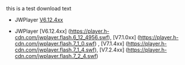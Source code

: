 this is a test download text

* JWPlayer  <a href="https://player.h-cdn.com/jwplayer.flash.6_12_4956.swf" download>V6.12.4xx</a>

* JWPlayer  [V6.12.4xx]  (https://player.h-cdn.com/jwplayer.flash.6_12_4956.swf), [V7.1.0xx] (https://player.h-cdn.com/jwplayer.flash.7_1_0.swf) , [V7.1.4xx]  (https://player.h-cdn.com/jwplayer.flash.7_1_4.swf),  [V7.2.4xx] (https://player.h-cdn.com/jwplayer.flash.7_2_4.swf)
